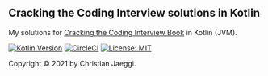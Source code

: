 ## Cracking the Coding Interview solutions in Kotlin
My solutions for [Cracking the Coding Interview Book](https://www.crackingthecodinginterview.com/) in Kotlin (JVM).

[![Kotlin Version](https://img.shields.io/badge/kotlin-1.5.10-blue.svg)](http://kotlinlang.org/)
[![CircleCI](https://circleci.com/gh/chjaeggi/ctci-kotlin.svg?style=svg)](https://circleci.com/gh/chjaeggi/ctci-kotlin)
[![License: MIT](https://img.shields.io/badge/License-MIT-yellow.svg)](https://opensource.org/licenses/MIT)

Copyright © 2021 by Christian Jaeggi.
